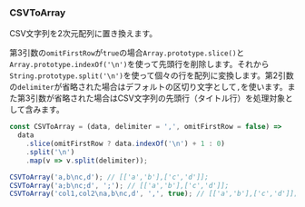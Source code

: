 ### CSVToArray

CSV文字列を2次元配列に置き換えます。

第3引数の`omitFirstRow`が`true`の場合`Array.prototype.slice()`と`Array.prototype.indexOf('\n')`を使って先頭行を削除します。それから`String.prototype.split('\n')`を使って個々の行を配列に変換します。第2引数の`delimiter`が省略された場合はデフォルトの区切り文字として`,`を使います。また第3引数が省略された場合はCSV文字列の先頭行（タイトル行）を処理対象として含みます。

```js
const CSVToArray = (data, delimiter = ',', omitFirstRow = false) =>
  data
    .slice(omitFirstRow ? data.indexOf('\n') + 1 : 0)
    .split('\n')
    .map(v => v.split(delimiter));
```

```js
CSVToArray('a,b\nc,d'); // [['a','b'],['c','d']];
CSVToArray('a;b\nc;d', ';'); // [['a','b'],['c','d']];
CSVToArray('col1,col2\na,b\nc,d', ',', true); // [['a','b'],['c','d']];
```

